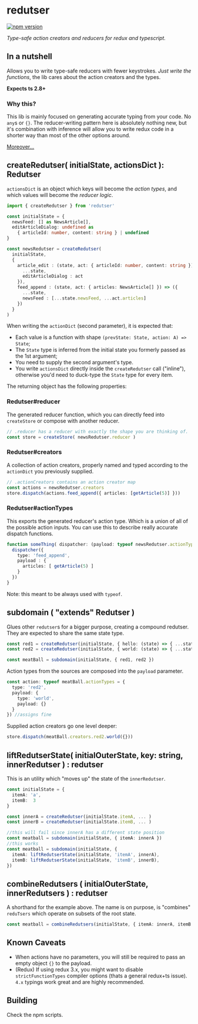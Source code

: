 # redutser

[![npm version](https://badge.fury.io/js/redutser.svg)](https://badge.fury.io/js/redutser)

_Type-safe action creators and reducers for redux and typescript._

## In a nutshell

Allows you to write type-safe reducers with fewer keystrokes. _Just write the
functions_, the lib cares about the action creators and the types.

**Expects ts 2.8+**

### Why this?

This lib is mainly focused on generating accurate typing from your code. No `any`s or `{}`. The reducer-writing pattern here is absolutely nothing new, but it's combination with inference will allow you to write redux code in a shorter way than most of the other options around.

[Moreover...](https://github.com/wkrueger/redutser/blob/master/blog/2018-05-08-why-this.md)

## createRedutser( initialState, actionsDict ): Redutser

`actionsDict` is an object which keys will become the _action types_, and which values
will become the _reducer logic_.


```typescript
import { createRedutser } from 'redutser'

const initialState = {
  newsFeed: [] as NewsArticle[],
  editArticleDialog: undefined as
    { articleId: number, content: string } | undefined
}

const newsRedutser = createRedutser(
  initialState,
  {
    article_edit : (state, act: { articleId: number, content: string }) => ({
      ...state,
      editArticleDialog : act
    }),
    feed_append : (state, act: { articles: NewsArticle[] }) => ({
      ...state,
      newsFeed : [...state.newsFeed, ...act.articles]
    })
  }
)
```

When writing the `actionDict` (second parameter), it is expected that:

  - Each value is a function with shape `(prevState: State, action: A) => State`;
  - The `State` type is inferred from the initial state you formerly passed as the 1st argument;
  - You need to supply the second argument's type.
  - You write `actionsDict` directly inside the `createRedutser` call ("inline"), otherwise
  you'd need to duck-type the `State` type for every item.


The returning object has the following properties:

### Redutser#reducer

The generated reducer function, which you can directly feed into `createStore` or compose
with another reducer.

```ts
// .reducer has a reducer with exactly the shape you are thinking of.
const store = createStore( newsRedutser.reducer )
```

### Redutser#creators

A collection of action creators, properly named and typed according to the `actionDict` you
previously supplied.


```ts
// .actionCreators contains an action creator map
const actions = newsRedutser.creators
store.dispatch(actions.feed_append({ articles: [getArticle(5)] }))
```

### Redutser#actionTypes

This exports the generated reducer's action type. Which is a union of all of the possible
action inputs. You can use this to describe really accurate dispatch functions.

```ts
function someThing( dispatcher: (payload: typeof newsRedutser.actionTypes) => void ) {
  dispatcher({
    type: 'feed_append',
    payload : {
      articles: [ getArticle(5) ]
    }
  })
}
```

Note: this meant to be always used with `typeof`.

## subdomain ( "extends" Redutser )

Glues other `redutser`s for a bigger purpose, creating a compound redutser. They are expected to share the same state type.

```typescript
const red1 = createRedutser(initialState, { hello: (state) => { ...state, hello: 'yes' } })
const red2 = createRedutser(initialState, { world: (state) => { ...state, world: 'yes' } })

const meatBall = subdomain(initialState, { red1, red2 })
```

Action types from the sources are composed into the `payload` parameter.

```typescript
const action: typeof meatBall.actionTypes = {
  type: 'red2',
  payload: {
    type: 'world',
    payload: {}
  }
}) //assigns fine
```

Supplied action creators go one level deeper:

```typescript
store.dispatch(meatBall.creators.red2.world({}))
```

## liftRedutserState( initialOuterState, key: string, innerRedutser ) : redutser

This is an utility which "moves up" the state of the `innerRedutser`.

```typescript
const initialState = {
  itemA: 'a',
  itemB:  3
}

const innerA = createRedutser(initialState.itemA, ... )
const innerB = createRedutser(initialState.itemB, ... )

//this will fail since innerA has a different state position
const meatball = subdomain(initialState, { itemA: innerA })
//this works
const meatball = subdomain(initialState, {
  itemA: liftRedutserState(initialState, 'itemA', innerA),
  itemB: liftRedutserState(initialState, 'itemB', innerB),
})
```

## combineRedutsers ( initialOuterState, innerRedutsers ) : redutser

A shorthand for the example above. The name is on purpose, is "combines" `reduTsers`
which operate on subsets of the root state.

```typescript
const meatball = combineRedutsers(initialState, { itemA: innerA, itemB: innerB })
```


## Known Caveats

  - When actions have no parameters, you will still be required to pass an empty object `{}` to the payload.
  - (Redux) If using redux 3.x, you might want to disable `strictFunctionTypes` compiler options (thats a general redux+ts issue). `4.x` typings work great and are highly recommended.

## Building

Check the npm scripts.
